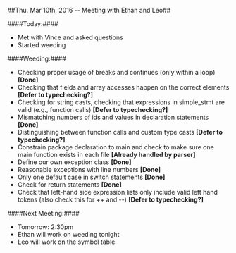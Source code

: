 ##Thu. Mar 10th, 2016 -- Meeting with Ethan and Leo##

####Today:####
  * Met with Vince and asked questions
  * Started weeding

####Weeding:####
  * Checking proper usage of breaks and continues (only within a loop) **[Done]**
  * Checking that fields and array accesses happen on the correct elements **[Defer to typechecking?]**
  * Checking for string casts, checking that expressions in simple_stmt are valid (e.g., function calls) **[Defer to typechecking?]**
  * Mismatching numbers of ids and values in declaration statements **[Done]**
  * Distinguishing between function calls and custom type casts **[Defer to typechecking?]**
  * Constrain package declaration to main and check to make sure one main function exists in each file **[Already handled by parser]**
  * Define our own exception class **[Done]**
  * Reasonable exceptions with line numbers **[Done]**
  * Only one default case in switch statements **[Done]**
  * Check for return statements **[Done]**
  * Check that left-hand side expression lists only include valid left hand tokens (also check this for ++ and --) **[Defer to typechecking?]**
  
####Next Meeting:####
  * Tomorrow: 2:30pm
  * Ethan will work on weeding tonight
  * Leo will work on the symbol table
